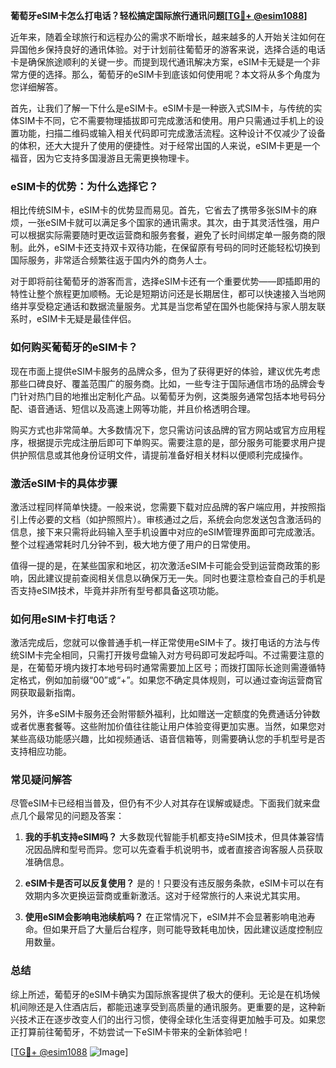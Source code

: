 **葡萄牙eSIM卡怎么打电话？轻松搞定国际旅行通讯问题[[TG💪+ @esim1088](https://t.me/s/esim1088)]**

近年来，随着全球旅行和远程办公的需求不断增长，越来越多的人开始关注如何在异国他乡保持良好的通讯体验。对于计划前往葡萄牙的游客来说，选择合适的电话卡是确保旅途顺利的关键一步。而提到现代通讯解决方案，eSIM卡无疑是一个非常方便的选择。那么，葡萄牙的eSIM卡到底该如何使用呢？本文将从多个角度为您详细解答。

首先，让我们了解一下什么是eSIM卡。eSIM卡是一种嵌入式SIM卡，与传统的实体SIM卡不同，它不需要物理插拔即可完成激活和使用。用户只需通过手机上的设置功能，扫描二维码或输入相关代码即可完成激活流程。这种设计不仅减少了设备的体积，还大大提升了使用的便捷性。对于经常出国的人来说，eSIM卡更是一个福音，因为它支持多国漫游且无需更换物理卡。

### **eSIM卡的优势：为什么选择它？**

相比传统SIM卡，eSIM卡的优势显而易见。首先，它省去了携带多张SIM卡的麻烦，一张eSIM卡就可以满足多个国家的通讯需求。其次，由于其灵活性强，用户可以根据实际需要随时更改运营商和服务套餐，避免了长时间绑定单一服务商的限制。此外，eSIM卡还支持双卡双待功能，在保留原有号码的同时还能轻松切换到国际服务，非常适合频繁往返于国内外的商务人士。

对于即将前往葡萄牙的游客而言，选择eSIM卡还有一个重要优势——即插即用的特性让整个旅程更加顺畅。无论是短期访问还是长期居住，都可以快速接入当地网络并享受稳定通话和数据流量服务。尤其是当您希望在国外也能保持与家人朋友联系时，eSIM卡无疑是最佳伴侣。

### **如何购买葡萄牙的eSIM卡？**

现在市面上提供eSIM卡服务的品牌众多，但为了获得更好的体验，建议优先考虑那些口碑良好、覆盖范围广的服务商。比如，一些专注于国际通信市场的品牌会专门针对热门目的地推出定制化产品。以葡萄牙为例，这类服务通常包括本地号码分配、语音通话、短信以及高速上网等功能，并且价格透明合理。

购买方式也非常简单。大多数情况下，您只需访问该品牌的官方网站或官方应用程序，根据提示完成注册后即可下单购买。需要注意的是，部分服务可能要求用户提供护照信息或其他身份证明文件，请提前准备好相关材料以便顺利完成操作。

### **激活eSIM卡的具体步骤**

激活过程同样简单快捷。一般来说，您需要下载对应品牌的客户端应用，并按照指引上传必要的文档（如护照照片）。审核通过之后，系统会向您发送包含激活码的信息，接下来只需将此码输入至手机设置中对应的eSIM管理界面即可完成激活。整个过程通常耗时几分钟不到，极大地方便了用户的日常使用。

值得一提的是，在某些国家和地区，初次激活eSIM卡可能会受到运营商政策的影响，因此建议提前查阅相关信息以确保万无一失。同时也要注意检查自己的手机是否支持eSIM技术，毕竟并非所有型号都具备这项功能。

### **如何用eSIM卡打电话？**

激活完成后，您就可以像普通手机一样正常使用eSIM卡了。拨打电话的方法与传统SIM卡完全相同，只需打开拨号盘输入对方号码即可发起呼叫。不过需要注意的是，在葡萄牙境内拨打本地号码时通常需要加上区号；而拨打国际长途则需遵循特定格式，例如加前缀“00”或“+”。如果您不确定具体规则，可以通过查询运营商官网获取最新指南。

另外，许多eSIM卡服务还会附带额外福利，比如赠送一定额度的免费通话分钟数或者优惠套餐等。这些附加价值往往能让用户体验变得更加实惠。当然，如果您对某些高级功能感兴趣，比如视频通话、语音信箱等，则需要确认您的手机型号是否支持相应功能。

### **常见疑问解答**

尽管eSIM卡已经相当普及，但仍有不少人对其存在误解或疑虑。下面我们就来盘点几个最常见的问题及答案：

1. **我的手机支持eSIM吗？**
   大多数现代智能手机都支持eSIM技术，但具体兼容情况因品牌和型号而异。您可以先查看手机说明书，或者直接咨询客服人员获取准确信息。

2. **eSIM卡是否可以反复使用？**
   是的！只要没有违反服务条款，eSIM卡可以在有效期内多次更换运营商或重新激活。这对于经常旅行的人来说尤其实用。

3. **使用eSIM会影响电池续航吗？**
   在正常情况下，eSIM并不会显著影响电池寿命。但如果开启了大量后台程序，则可能导致耗电加快，因此建议适度控制应用数量。

### **总结**

综上所述，葡萄牙的eSIM卡确实为国际旅客提供了极大的便利。无论是在机场候机间隙还是入住酒店后，都能迅速享受到高质量的通讯服务。更重要的是，这种新兴技术正在逐步改变人们的出行习惯，使得全球化生活变得更加触手可及。如果您正打算前往葡萄牙，不妨尝试一下eSIM卡带来的全新体验吧！

[[TG💪+ @esim1088](https://t.me/s/esim1088) ![Image](https://i.postimg.cc/4NQfJmqS/Snipaste-2025-05-13-00-14-12.png)]